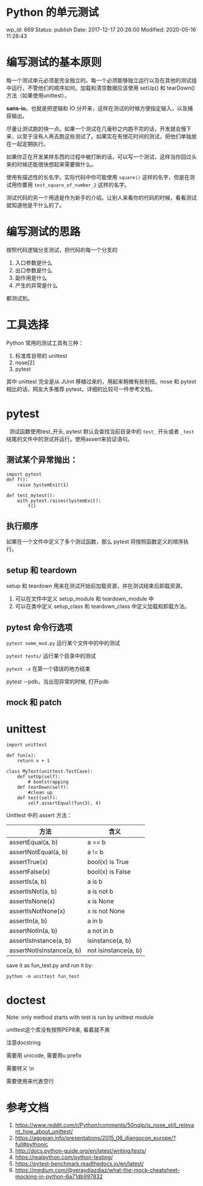 # Python 的单元测试


wp_id: 669
Status: publish
Date: 2017-12-17 20:26:00
Modified: 2020-05-16 11:28:43


# 编写测试的基本原则

每一个测试单元必须是完全独立的。每一个必须能够独立运行以及在其他的测试组中运行，不管他们的顺序如何。加载和清空数据应该使用 setUp() 和 tearDown() 方法（如果使用unittest）。

**sans-io**。也就是把逻辑和 IO 分开来，这样在测试的时候方便指定输入，以及捕获输出。

尽量让测试跑的快一点。如果一个测试在几毫秒之内跑不完的话，开发就会慢下来，以至于没有人再去跑这些测试了。如果实在有很花时间的测试，把他们单独放在一起定期执行。

如果你正在开发某样东西的过程中被打断的话，可以写一个测试，这样当你回过头来的时候还能很快想起来需要做什么。

使用有描述性的长名字。实际代码中你可能使用 `square()` 这样的名字，但是在测试用你要用 `test_square_of_number_2` 这样的名字。

测试代码的另一个用途是作为新手的介绍。让别人来看你的代码的时候，看看测试就知道他是干什么的了。

# 编写测试的思路

按照代码逻辑分支测试，把代码的每一个分支的

1. 入口参数是什么
2. 出口参数是什么
3. 副作用是什么
4. 产生的异常是什么

都测试到。


# 工具选择

Python 常用的测试工具有三种：

1. 标准库自带的 unittest
2. nose[2]
3. pytest

其中 unittest 完全是从 JUnit 移植过来的，用起来稍微有些别扭。nose 和 pytest 相比的话，网友大多推荐 pytest。详细的比较可一件参考文档。

# pytest
 
测试函数使用test_开头, pytest 默认会查找当前目录中的 `test_` 开头或者 `_test` 结尾的文件中的测试并运行。使用assert来验证语句。

## 测试某个异常抛出：

```
import pytest
def f():
    raise SystemExit(1)
 
def test_mytest():
    with pytest.raises(SystemExit):
        f()
```

## 执行顺序

如果在一个文件中定义了多个测试函数，那么 pytest 将按照函数定义的顺序执行。

## setup 和 teardown

setup 和 teardown 用来在测试开始前加载资源，并在测试结束后卸载资源。

1. 可以在文件中定义 setup_module 和 teardown_module 中
2. 可以在类中定义 setup_class 和 teardown_class 中定义加载和卸载方法。

## pytest 命令行选项

`pytest some_mod.py` 运行某个文件中的中的测试

`pytest tests/` 运行某个目录中的测试

`pytest -x` 在第一个错误的地方结束

pytest --pdb，当出现异常的时候, 打开pdb

## mock 和 patch


# unittest

```
import unittest

def fun(x):
    return x + 1

class MyTest(unittest.TestCase):
    def setUp(self):
        # bootstrapping
    def tearDown(self):
        #clean up
    def test(self):
        self.assertEqual(fun(3), 4)
```

Unittest 中的 assert 方法：

方法 | 含义
----|----
assertEqual(a, b)|a == b	 
assertNotEqual(a, b)|a != b	 
assertTrue(x)|bool(x) is True	 
assertFalse(x)|bool(x) is False	 
assertIs(a, b)|a is b
assertIsNot(a, b)|a is not b
assertIsNone(x)|x is None
assertIsNotNone(x)|x is not None
assertIn(a, b)|a in b
assertNotIn(a, b)|a not in b
assertIsInstance(a, b)|isinstance(a, b)
assertNotIsInstance(a, b)|not isinstance(a, b)


save it as fun_test.py and run it by:

```
python -m unittest fun_test
```

# doctest


Note: only method starts with test is run by unittest module

unittest这个库没有按照PEP8来, 看着就不爽

注意docstring

需要用 unicode, 需要用u prefix

需要转义 \n

需要使用<BLANKLINE>来代表空行

# 参考文档

1. https://www.reddit.com/r/Python/comments/50nqlp/is_nose_still_relevant_how_about_unittest/
2. https://agopian.info/presentations/2015_06_djangocon_europe/?full#pythonic
3. http://docs.python-guide.org/en/latest/writing/tests/
4. https://realpython.com/python-testing/
5. https://pytest-benchmark.readthedocs.io/en/latest/
6. https://medium.com/@yeraydiazdiaz/what-the-mock-cheatsheet-mocking-in-python-6a71db997832